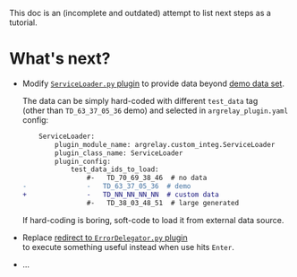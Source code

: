 
This doc is an (incomplete and outdated) attempt to list next steps as a tutorial.

<a name="argrelay-next-steps"></a>
# What's next?

*   Modify [`ServiceLoader.py` plugin][link_to_load_data_envelopes] to provide data beyond [demo data set][TD_63_37_05_36.demo_services_data.md].

    The data can be simply hard-coded with different `test_data` tag<br/>
    (other than `TD_63_37_05_36` demo) and selected in `argrelay_plugin.yaml` config:

    ```diff
        ServiceLoader:
            plugin_module_name: argrelay.custom_integ.ServiceLoader
            plugin_class_name: ServiceLoader
            plugin_config:
                test_data_ids_to_load:
                    #-   TD_70_69_38_46  # no data
    -               -   TD_63_37_05_36  # demo
    +               -   TD_NN_NN_NN_NN  # custom data
                    #-   TD_38_03_48_51  # large generated
    ```

    If hard-coding is boring, soft-code to load it from external data source.

*   Replace [redirect to `ErrorDelegator.py` plugin][link_to_redirect_to_error]<br/>
    to execute something useful instead when use hits `Enter`.

*   ...

[TD_63_37_05_36.demo_services_data.md]: docs/test_data/TD_63_37_05_36.demo_services_data.md
[link_to_redirect_to_error]: https://github.com/argrelay/argrelay/blob/v0.0.0.dev27/src/argrelay/custom_integ/ServiceInvocator.py#L148
[link_to_load_data_envelopes]: https://github.com/argrelay/argrelay/blob/v0.0.0.dev27/src/argrelay/custom_integ/ServiceLoader.py#L111
